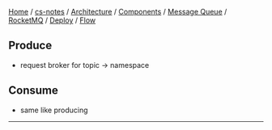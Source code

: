 [Home](https://mengxianbin.github.io) /
[cs-notes](https://mengxianbin.github.io/cs-notes/site) /
[Architecture](https://mengxianbin.github.io/cs-notes/site/Architecture) /
[Components](https://mengxianbin.github.io/cs-notes/site/Architecture/Components) /
[Message Queue](https://mengxianbin.github.io/cs-notes/site/Architecture/Components/Message%20Queue) /
[RocketMQ](https://mengxianbin.github.io/cs-notes/site/Architecture/Components/Message%20Queue/RocketMQ) /
[Deploy](https://mengxianbin.github.io/cs-notes/site/Architecture/Components/Message%20Queue/RocketMQ/Deploy) /
[Flow](https://mengxianbin.github.io/cs-notes/site/Architecture/Components/Message%20Queue/RocketMQ/Deploy/Flow)

## Produce

* request broker for topic -> namespace

## Consume

* same like producing

---
